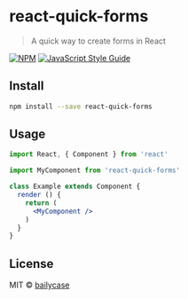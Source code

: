 # react-quick-forms

> A quick way to create forms in React

[![NPM](https://img.shields.io/npm/v/react-quick-forms.svg)](https://www.npmjs.com/package/react-quick-forms) [![JavaScript Style Guide](https://img.shields.io/badge/code_style-standard-brightgreen.svg)](https://standardjs.com)

## Install

```bash
npm install --save react-quick-forms
```

## Usage

```jsx
import React, { Component } from 'react'

import MyComponent from 'react-quick-forms'

class Example extends Component {
  render () {
    return (
      <MyComponent />
    )
  }
}
```

## License

MIT © [bailycase](https://github.com/bailycase)
